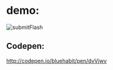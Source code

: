 # demo:
![submitFlash](http://i.imgur.com/jFq15LE.gif)


## Codepen:
http://codepen.io/bluehabit/pen/dvVjwv
